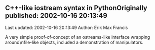 ## C++-like iostream syntax in PythonOriginally published: 2002-10-16 20:13:49 
Last updated: 2002-10-16 20:13:49 
Author: Erik Max Francis 
 
A very simple proof-of-concept of an ostreams-like interface wrapping around\nfile-like objects, included a demonstration of manipulators.